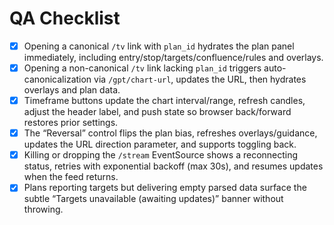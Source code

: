 # QA Checklist

- [x] Opening a canonical `/tv` link with `plan_id` hydrates the plan panel immediately, including entry/stop/targets/confluence/rules and overlays.
- [x] Opening a non-canonical `/tv` link lacking `plan_id` triggers auto-canonicalization via `/gpt/chart-url`, updates the URL, then hydrates overlays and plan data.
- [x] Timeframe buttons update the chart interval/range, refresh candles, adjust the header label, and push state so browser back/forward restores prior settings.
- [x] The “Reversal” control flips the plan bias, refreshes overlays/guidance, updates the URL direction parameter, and supports toggling back.
- [x] Killing or dropping the `/stream` EventSource shows a reconnecting status, retries with exponential backoff (max 30s), and resumes updates when the feed returns.
- [x] Plans reporting targets but delivering empty parsed data surface the subtle “Targets unavailable (awaiting updates)” banner without throwing.
